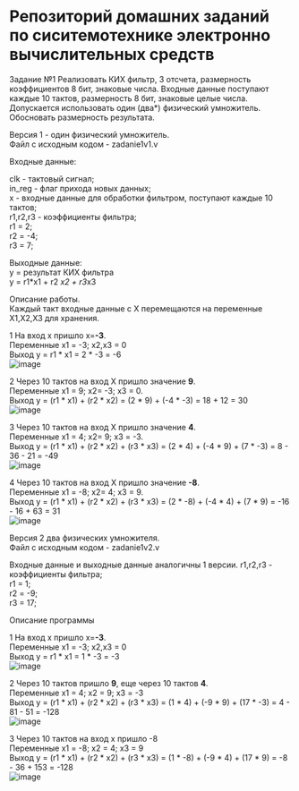 # Репозиторий домашних заданий по сиситемотехнике электронно вычислительных средств

Задание №1 
Реализовать КИХ фильтр, 3 отсчета, размерность коэффициентов 8 бит, знаковые числа.
Входные данные поступают каждые 10 тактов, размерность 8 бит, знаковые целые числа.
Допускается использовать один (два*) физический умножитель. Обосновать размерность
результата.

Версия 1 - один физический умножитель. <br />
Файл с исходным кодом - zadanie1v1.v <br />

Входные данные: <br />

clk - тактовый сигнал; <br /> 
in_reg - флаг прихода новых данных; <br />
x - входные данные для обработки фильтром, поступают каждые 10 тактов; <br />
r1,r2,r3 - коэффициенты фильтра; <br />
r1 = 2; <br />
r2 = -4; <br />
r3 = 7; <br />

Выходные данные:  <br />
y = результат КИХ фильтра <br />
y = r1*x1 + r2 *x2 + r3*x3 <br />

Описание работы. <br />
Каждый такт входные данные с X перемещаются на переменные X1,X2,X3 для хранения. <br />

1 На вход x пришло x=**-3**. <br />
Переменные x1 = -3; x2,x3 = 0 <br />
Выход y = r1 * x1 = 2 * -3 = -6 <br />
   ![image](https://github.com/rufiano/verilog/assets/122745439/4bb612c1-2f51-4a2b-90e5-83ef2c65ff7e)


2 Через 10 тактов на вход X пришло значение **9**. <br />
Переменные x1 = 9; x2= -3; x3 = 0. <br /> 
Выход y = (r1 * x1) + (r2 * x2) = (2 * 9) + (-4 * -3) = 18 + 12 = 30 <br />
   ![image](https://github.com/rufiano/verilog/assets/122745439/24d2d57f-3512-40a1-af48-8cae3f5ea3ca)



3 Через 10 тактов на вход X пришло значение **4**. <br />
Переменные x1 = 4; x2= 9; x3 = -3. <br />
Выход y = (r1 * x1) + (r2 * x2) + (r3 * x3) = (2 * 4) + (-4 * 9) + (7 * -3) = 8 - 36 - 21 = -49 <br />
   ![image](https://github.com/rufiano/verilog/assets/122745439/84c763e4-8903-4768-ad93-40402ab8cba0)


4 Через 10 тактов на вход X пришло значение **-8**.<br />
Переменные x1 = -8; x2= 4; x3 = 9. <br />
Выход y = (r1 * x1) + (r2 * x2) + (r3 * x3) = (2 * -8) + (-4 * 4) + (7 * 9) = -16 - 16 + 63 = 31 <br />
   ![image](https://github.com/rufiano/verilog/assets/122745439/d6e66fa5-b232-4e9a-9bd3-2baf76d3c572)

Версия 2 два физических умножителя. <br />
Файл с исходным кодом - zadanie1v2.v <br />

Входные данные и выходные данные аналогичны 1 версии.
r1,r2,r3 - коэффициенты фильтра; <br />
r1 = 1; <br />
r2 = -9; <br />
r3 = 17; <br />

Описание программы <br />


1 На вход x пришло x=**-3**. <br />
Переменные x1 = -3; x2,x3 = 0 <br />
Выход y = r1 * x1 = 1 * -3 = -3 <br />
   ![image](https://github.com/rufiano/verilog/assets/122745439/4bb612c1-2f51-4a2b-90e5-83ef2c65ff7e)

2 Через 10 тактов пришло **9**, еще через 10 тактов **4**. <br />
Переменные x1 = 4; x2 = 9; x3 = -3 <br />
Выход y = (r1 * x1) + (r2 * x2) + (r3 * x3) = (1 * 4) + (-9 * 9) + (17 * -3) = 4 - 81 - 51 = -128 <br />
![image](https://github.com/rufiano/verilog/assets/122745439/2f03f68d-3819-469b-b308-1c2d69d87abf)

3 Через 10 тактов на вход x пришло -8 <br />
Переменные x1 = -8; x2 = 4; x3 = 9 <br />
Выход y = (r1 * x1) + (r2 * x2) + (r3 * x3) = (1 * -8) + (-9 * 4) + (17 * 9) = -8 - 36 + 153 = -128 <br />
![image](https://github.com/rufiano/verilog/assets/122745439/2f1c001f-a32d-483c-a26c-00ad659b539b)
